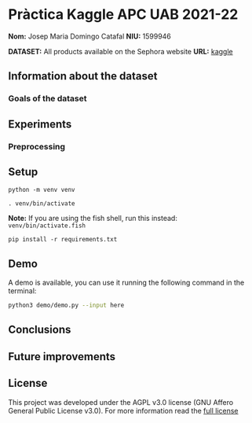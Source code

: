 # Pràctica Kaggle APC UAB 2021-22

**Nom:** Josep Maria Domingo Catafal
**NIU:** 1599946

**DATASET:** All products available on the Sephora website
**URL:** [kaggle](https://www.kaggle.com/raghadalharbi/all-products-available-on-sephora-website)

## Information about the dataset

### Goals of the dataset

## Experiments

### Preprocessing

## Setup
`python -m venv venv`

`. venv/bin/activate`

**Note:** If you are using the fish shell, run this instead:
`venv/bin/activate.fish`

`pip install -r requirements.txt`

## Demo
A demo is available, you can use it running the following command in the
terminal:

```sh
python3 demo/demo.py --input here
```

## Conclusions

## Future improvements

## License
This project was developed under the AGPL v3.0 license (GNU Affero General Public License v3.0).
For more information read the [full license](https://github.com/josepmdc/ApC-Kaggle/blob/master/LICENSE)

